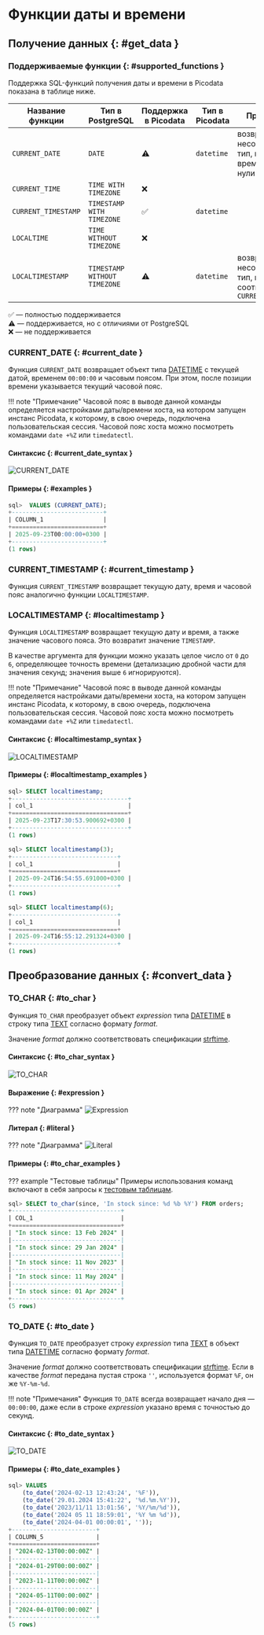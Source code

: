 # Функции даты и времени

## Получение данных {: #get_data }

### Поддерживаемые функции {: #supported_functions }

Поддержка SQL-функций получения даты и времени в Picodata показана в таблице ниже.

| Название функции          | Тип в PostgreSQL                  | Поддержка в Picodata | Тип в Picodata | Примечание                                                                |
|-------------------|----------------------------|--------------------|---------------|----------------------------------------------------------------------|
| `CURRENT_DATE`      | `DATE`                       | ⚠️                 | `datetime`      | возвращает несовместимый тип, вместо времени указаны нули                       |
| `CURRENT_TIME`      | `TIME WITH TIMEZONE`         | ❌                  |               |                                                                      |
| `CURRENT_TIMESTAMP` | `TIMESTAMP WITH TIMEZONE`    | ✅                  | `datetime`      |                                                                      |
| `LOCALTIME`         | `TIME WITHOUT TIMEZONE`      | ❌                  |               |                                                                      |
| `LOCALTIMESTAMP`    | `TIMESTAMP WITHOUT TIMEZONE` | ⚠️                 | `datetime`      | возвращает несовместимый тип, вывод соответствует `CURRENT_TIMESTAMP`|

✅ — полностью поддерживается<br>
⚠️ — поддерживается, но с отличиями от PostgreSQL<br>
❌ — не поддерживается

### CURRENT_DATE {: #current_date }

Функция `CURRENT_DATE` возвращает объект типа [DATETIME] с текущей
датой, временем `00:00:00` и часовым поясом. При этом, после позиции
времени указывается текущий часовой пояс.

!!! note "Примечание"
    Часовой пояс в выводе данной команды определяется настройками
    даты/времени хоста, на котором запущен инстанс Picodata, к которому, в
    свою очередь, подключена пользовательская сессия. Часовой пояс хоста
    можно посмотреть командами `date +%Z` или `timedatectl`.

#### Синтаксис {: #current_date_syntax }

![CURRENT_DATE](../../images/ebnf/current_date.svg)

#### Примеры {: #examples }

```sql
sql>  VALUES (CURRENT_DATE);
+--------------------------+
| COLUMN_1                 |
+==========================+
| 2025-09-23T00:00:00+0300 |
+--------------------------+
(1 rows)
```

### CURRENT_TIMESTAMP {: #current_timestamp }

Функция `CURRENT_TIMESTAMP` возвращает текущую дату, время и часовой
пояс аналогично функции `LOCALTIMESTAMP`.

### LOCALTIMESTAMP {: #localtimestamp }

Функция `LOCALTIMESTAMP` возвращает текущую дату и время, а также
значение часового пояса. Это возвратит значение `TIMESTAMP`.

В качестве аргумента для функции можно указать целое число от `0` до
`6`, определяющее точность времени (детализацию дробной части для
значения секунд; значения выше `6` игнорируются).


!!! note "Примечание"
    Часовой пояс в выводе данной команды определяется настройками
    даты/времени хоста, на котором запущен инстанс Picodata, к которому, в
    свою очередь, подключена пользовательская сессия. Часовой пояс хоста
    можно посмотреть командами `date +%Z` или `timedatectl`.

#### Синтаксис {: #localtimestamp_syntax }

![LOCALTIMESTAMP](../../images/ebnf/localtimestamp.svg)

#### Примеры {: #localtimestamp_examples }

```sql title="Получение текущей даты и времени"
sql> SELECT localtimestamp;
+---------------------------------+
| col_1                           |
+=================================+
| 2025-09-23T17:30:53.900692+0300 |
+---------------------------------+
(1 rows)
```

```sql title="Получение текущей даты и времени с повышенной точностью"
sql> SELECT localtimestamp(3);
+------------------------------+
| col_1                        |
+==============================+
| 2025-09-24T16:54:55.691000+0300 |
+------------------------------+
(1 rows)
```

```sql title="Получение текущей даты и времени с максимальной точностью"
sql> SELECT localtimestamp(6);
+------------------------------+
| col_1                        |
+==============================+
| 2025-09-24T16:55:12.291324+0300 |
+------------------------------+
(1 rows)
```

## Преобразование данных {: #convert_data }

### TO_CHAR {: #to_char }

Функция `TO_CHAR` преобразует объект *expression* типа [DATETIME] в строку
типа [TEXT] согласно формату *format*.

Значение *format* должно соответствовать спецификации [strftime].

[TEXT]: ../sql_types.md#text
[DATETIME]: ../sql_types.md#datetime
[strftime]: https://man.freebsd.org/cgi/man.cgi?query=strftime

#### Синтаксис {: #to_char_syntax }

![TO_CHAR](../../images/ebnf/to_char.svg)

#### Выражение {: #expression }

??? note "Диаграмма"
    ![Expression](../../images/ebnf/expression.svg)

#### Литерал {: #literal }

??? note "Диаграмма"
    ![Literal](../../images/ebnf/literal.svg)

#### Примеры {: #to_char_examples }

??? example "Тестовые таблицы"
    Примеры использования команд включают в себя запросы к [тестовым
    таблицам](../legend.md).

```sql title="Преобразование объектов DATETIME в строковые литералы заданного формата"
sql> SELECT to_char(since, 'In stock since: %d %b %Y') FROM orders;
+-------------------------------+
| COL_1                         |
+===============================+
| "In stock since: 13 Feb 2024" |
|-------------------------------|
| "In stock since: 29 Jan 2024" |
|-------------------------------|
| "In stock since: 11 Nov 2023" |
|-------------------------------|
| "In stock since: 11 May 2024" |
|-------------------------------|
| "In stock since: 01 Apr 2024" |
+-------------------------------+
(5 rows)
```

### TO_DATE {: #to_date }

Функция `TO_DATE` преобразует строку *expression* типа [TEXT] в объект
типа [DATETIME] согласно формату *format*.

Значение *format* должно соответствовать спецификации [strftime]. Если в
качестве *format* передана пустая строка `''`, используется формат `%F`,
он же `%Y-%m-%d`.

!!! note "Примечания"
    Функция `TO_DATE` всегда возвращает начало дня — `00:00:00`, даже если
    в строке *expression* указано время с точностью до секунд.

#### Синтаксис {: #to_date_syntax }

![TO_DATE](../../images/ebnf/to_date.svg)

#### Примеры {: #to_date_examples }

```sql title="Преобразование строковых литералов в объекты DATETIME"
sql> VALUES
    (to_date('2024-02-13 12:43:24', '%F')),
    (to_date('29.01.2024 15:41:22', '%d.%m.%Y')),
    (to_date('2023/11/11 13:01:56', '%Y/%m/%d')),
    (to_date('2024 05 11 18:59:01', '%Y %m %d')),
    (to_date('2024-04-01 00:00:01', ''));
+------------------------+
| COLUMN_5               |
+========================+
| "2024-02-13T00:00:00Z" |
|------------------------|
| "2024-01-29T00:00:00Z" |
|------------------------|
| "2023-11-11T00:00:00Z" |
|------------------------|
| "2024-05-11T00:00:00Z" |
|------------------------|
| "2024-04-01T00:00:00Z" |
+------------------------+
(5 rows)
```
